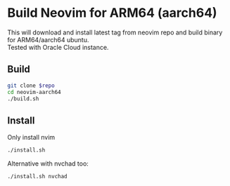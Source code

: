 # Build Neovim for ARM64 (aarch64)
This will download and install latest tag from neovim repo and build binary for ARM64/aarch64 ubuntu.  
Tested with Oracle Cloud instance.
## Build
```bash
git clone $repo
cd neovim-aarch64
./build.sh
```
## Install
Only install nvim
```bash
./install.sh
```
Alternative with nvchad too:
```bash
./install.sh nvchad
```
